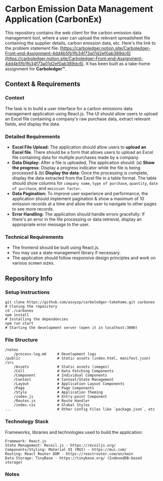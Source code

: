 # Carbon Emission Data Management Application (CarbonEx)

This repository contains the web client for the carbon emission data management tool, where a user can upload the relevant spreadsheet file containing the supplier details, carbon emission data, etc. Here's the link to the problem statement file: [https://carboledger.notion.site/Carboledger-Front-end-Assignment-4dd4b5fb1fb34f73a01d2ef0ab389dc6](https://carboledger.notion.site/Carboledger-Front-end-Assignment-4dd4b5fb1fb34f73a01d2ef0ab389dc6). It has been built as a take-home assignment for **Carboledger&trade;**.

## Context & Requirements

### Context

The task is to build a user interface for a carbon emissions data management application using React.js. The UI should allow users to upload an Excel file containing a company's raw purchase data, extract relevant fields, and display the data.

### Detailed Requirements

- **Excel File Upload:** The application should allow users to **upload an Excel file**. There should be a form that allows users to upload an Excel file containing data for multiple purchases made by a company.
- **Data Display:** After a file is uploaded, The application should: (a) **Show the progress**: Display a progress indicator while the file is being processed & (b) **Display the data**: Once the processing is complete, display the data extracted from the Excel file in a table format. The table should show columns for `company name`, `type of purchase`, `quantity`, `date of purchase`, and `emission factor`.
- **Data Pagination:** To improve user experience and performance, the application should implement pagination & show a maximum of 10 emission records at a time and allow the user to navigate to other pages to see more records.
- **Error Handling:** The application should handle errors gracefully: If there's an error in the file processing or data retrieval, display an appropriate error message to the user.

### Technical Requirements

- The frontend should be built using React.js.
- You may use a state management library if necessary.
- The application should follow responsive design principles and work on various screen sizes.

## Repository Info

### Setup Instructions

```
git clone https://github.com/asxyzp/carboledger-takehome.git carbonex           # Cloning the repository
cd ./carbonex
npm install                                                                     # Installing the dependencies
npm run start                                                                   # Starting the development server (open it in localhost:3000)
```

### File Structure

```
/notes
    /process-log.md     # Development logs
/public                 # Static assets (index.html, manifest.json)
/src
    /Assets             # Static assets (images)
    /Cell               # Data Fetching Components
    /Component          # Individual Components
    /Context            # Context/State Management
    /Layout             # Application Layout Components
    /Page               # Page Components
    /Style              # Application Theming
    /index.js           # Entry-point Component
    /Routes.js          # Route Handler
    /index.css          # Global Styles
...                     # Other Config Files like `package.json`, etc
```

### Technology Stack

Frameworks, libraries and technologies used to build the application:

```
Framework: React.js
State Management: Recoil.js - https://recoiljs.org/
Components/Styling: Material UI (MUI) - https://mui.com/
Routing: React Router DOM - https://reactrouter.com/en/main
Data Storage: TinyBase - https://tinybase.org/ (IndexedDB-based storage)
```

### Notes
